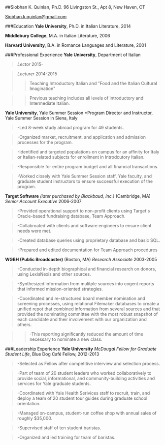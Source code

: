 ##Siobhan K. Quinlan, Ph.D.
96 Livingston St., Apt 8, New Haven, CT 

Siobhan.k.quinlan@gmail.com


###Education
**Yale University**, Ph.D. in Italian Literature, 2014

**Middlebury College**, M.A. in Italian Literature, 2006

**Harvard University**, B.A. in Romance Languages and Literature, 2001

###Professional Experience
**Yale University**, Department of Italian 
>*Lector* 2015-

>*Lecturer* 2014-2015
>>Teaching Introductory Italian and "Food and the Italian Cultural Imagination"

>>Previous teaching includes all levels of Introductory and Intermediate Italian. 

**Yale University**, Yale Summer Session
*Program Director and Instructor, Yale Summer Session in Siena, Italy
>-Led 8-week study abroad program for 49 students.

>-Organized market, recruitment, and application and admission processes for the program.  

>-Identified and targeted populations on campus for an affinity for Italy or Italian-related subjects for enrollment in Introdcutory Italian.

>-Responsible for entire program budget and all financial transactions. 

>-Worked closely with Yale Summer Session staff, Yale faculty, and graduate student instructors to ensure successful execution of the program. 

**Target Software** *(later purchased by Blackbaud, Inc.)* (Cambridge, MA) 
*Senior Account Executive* 2006-2007
>-Provided operational support to non-profit clients using Target's Oracle-based fundraising database, Team Approach.

>-Collabroated with clients and software engineers to ensure client needs were met.

>-Created database queries using proprietary database and basic SQL.

>-Prepared and edited documentation for Team Approach procedures

**WGBH (Public Broadcaster)** (Boston, MA)
*Research Associate* 2003-2005
>-Conducted in-depth biographical and financial research on donors, using LexisNexis and other sources.

>-Synthesized information from mulitple sources into cogent reports that informed mission-oriented strategies.

>-Coordinated and re-structured board member nomination and screening processes, using relational Filemaker databases to create a unified repot that combined information from several sources and that provided the nominating committee with the most robust snapshot of each candidate and their involvement with our organization and others. 

>>-This reporting significantly reduced the amount of time necessary to nominate a new class. 

###Leadership Experience
**Yale University** *McDougal Fellow for Graduate Student Life*, Blue Dog Café Fellow, 2012-2013
>-Selected as Fellow after competitive interview and selection process. 

>-Part of team of 20 student leaders who worked collaboratively to provide social, informational, and community-building activities and services for Yale graduate students. 

>-Coordinated with Yale Health Serivices staff to recruit, train, and deploy a team of 20 student tour guides during graduate school orientation.   

>-Managed on-campus, student-run coffee shop with annual sales of roughly $35,000.

>-Supervised staff of ten student baristas.

>-Organized and led training for team of baristas.





